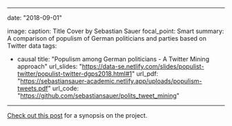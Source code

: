 
---
date: "2018-09-01"

image:
  caption: Title Cover by Sebastian Sauer
  focal_point: Smart
summary: A comparison of populism of German politicians and parties based on Twitter data
tags:
- causal
title: "Populism among German politicians - A Twitter Mining approach"
url_slides: "https://data-se.netlify.com/slides/populist-twitter/populist-twitter-dgps2018.html#1"
url_pdf: "https://sebastiansauer-academic.netlify.app/uploads/populism-tweets.pdf"
url_code: "https://github.com/sebastiansauer/polits_tweet_mining"
---



[Check out this post](https://data-se.netlify.app/2017/11/01/afd01/) for a synopsis on the project.



